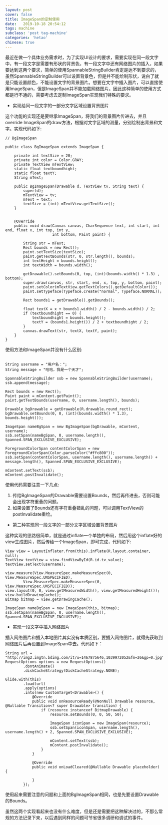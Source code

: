 ```yaml
---
layout: post
cover: false
title: ImageSpan的定制使用
date:   2019-10-18 20:54:12
tags: machine
subclass: 'post tag-machine'
categories: 'hetao'
chinese: true
---
```


最近在做一个具体业务需求时，为了实现UI设计的要求，需要实现在同一段文字中，有一段文字是需要有形状的背景色，有一段文字中还有网络图片的插入，如果要达到这两个要求，简单的使用SpannableStringBuilder肯定是达不到要求的，虽然SpannableStringBuilder可以设置背景色，但是并不能绘制形状，说白了就是只能设置颜色，不能设置文字的背景图片。想要在文字中插入图片，可以直接使用ImageSpan，但是ImageSpan并不能加载网络图片。因此这种简单的使用方式都是行不通的，需要考虑去定制ImageSpan实现我们特殊的要求。

* 实现给同一段文字的一部分文字区域设置背景图片

这个功能的实现还是要继承ImageSpan，将我们的背景图片传进去，并且override ImageSpan的draw方法，根据对文字区域的测量，分别绘制出背景和文字。实现代码如下:

```
// BgImageSpan

public class BgImageSpan extends ImageSpan {

    private int textSize = 20;
    private int color = Color.GRAY;
    private TextView mTextView;
    static float textboundhight;
    static float textY;
    String mText;

    public BgImageSpan(Drawable d, TextView tv, String text) {
        super(d);
        mTextView = tv;
        mText = text;
        textSize = (int) mTextView.getTextSize();
    }


    @Override
    public void draw(Canvas canvas, CharSequence text, int start, int end, float x, int top, int y,
                     int bottom, Paint paint) {

        String str = mText;
        Rect bounds = new Rect();
        paint.setTextSize(textSize);
        paint.getTextBounds(str, 0, str.length(), bounds);
        int textHeight = bounds.height();
        int textWidth = bounds.width();

        getDrawable().setBounds(0, top, (int)(bounds.width() * 1.3) , bottom);
        super.draw(canvas, str, start, end, x, top, y, bottom, paint);
        paint.setColor(mTextView.getTextColors().getDefaultColor());
        paint.setTypeface(Typeface.create("normal", Typeface.NORMAL));

        Rect bounds1 = getDrawable().getBounds();

        float textX = x + bounds1.width() / 2 - bounds.width() / 2;
        if (textboundhight == 0) {
            textboundhight = bounds.height();
            textY = (bounds1.height()) / 2 + textboundhight / 2;
        }
        canvas.drawText(str, textX, textY, paint);
    }
}

```

使用方法和ImageSpan并没有什么区别:

```

String username = "用户名：";
String message = "哈哈，我是一个天才";

SpannableStringBuilder ssb = new SpannableStringBuilder(username);
ssb.append(message);

Rect bounds = new Rect();
Paint paint = mContent.getPaint();
paint.getTextBounds(username, 0, username.length(), bounds);

Drawable bgDrawable = getDrawable(R.drawable.round_rect);
bgDrawable.setBounds(0, 0, (int)(bounds.width() * 1.3), bounds.height());

ImageSpan nameBgSpan = new BgImageSpan(bgDrawable, mContent, username);
ssb.setSpan(nameBgSpan, 0, username.length(), Spanned.SPAN_EXCLUSIVE_EXCLUSIVE);

ForegroundColorSpan contentColorSpan = new ForegroundColorSpan(Color.parseColor("#ffc800"));
ssb.setSpan(contentColorSpan, username.length(), username.length() + message.length(), Spanned.SPAN_EXCLUSIVE_EXCLUSIVE);

mContent.setText(ssb);
mContent.postInvalidate();

```

使用代码需要注意一下几点:

1. 传给BgImageSpan的Drawable需要设置Bounds，然后再传进去，否则可能会出现字符重叠的问题。
2. 如果设置了Bounds还有字符重叠错乱的问题，可以调用TextView的postInvalidate重绘。


* 第二种实现同一段文字的一部分文字区域设置背景图片

这种实现的思路很简单，就是通过inflate一个单独的布局，然后用这个inflate好的view生成图片，然后传给一个ImageSpan，即可完成，代码如下:

```
View view = LayoutInflater.from(this).inflate(R.layout.container, null);
TextView textView = view.findViewById(R.id.tv_value);
textView.setText(username);

view.measure(View.MeasureSpec.makeMeasureSpec(0, View.MeasureSpec.UNSPECIFIED),
        View.MeasureSpec.makeMeasureSpec(0, View.MeasureSpec.UNSPECIFIED));
view.layout(0, 0, view.getMeasuredWidth(), view.getMeasuredHeight());
view.buildDrawingCache();
Bitmap bitmap = view.getDrawingCache();

ImageSpan nameBgSpan = new ImageSpan(this, bitmap);
ssb.setSpan(nameBgSpan, 0, username.length(), Spanned.SPAN_EXCLUSIVE_INCLUSIVE);

```

* 实现一段文字中插入网络图片

插入网络图片和插入本地图片其实没有本质区别，要插入网络图片，就得先获取到网络图片后再设置到ImageSpan中去。代码如下：

```
String url = "http://img2.imgtn.bdimg.com/it/u=1467875646,1039972052&fm=26&gp=0.jpg";
RequestOptions options = new RequestOptions()
        .dontAnimate()
        .diskCacheStrategy(DiskCacheStrategy.NONE);

Glide.with(this)
        .load(url)
        .apply(options)
        .into(new CustomTarget<Drawable>() {
            @Override
            public void onResourceReady(@NonNull Drawable resource, @Nullable Transition<? super Drawable> transition) {
                if (resource instanceof BitmapDrawable) {
                    resource.setBounds(0, 0, 50, 50);

                    ImageSpan iconSpan = new ImageSpan(resource);
                    ssb.setSpan(iconSpan, username.length(), username.length() + 2, Spanned.SPAN_EXCLUSIVE_EXCLUSIVE);

                    mContent.setText(ssb);
                    mContent.postInvalidate();
                }
            }

            @Override
            public void onLoadCleared(@Nullable Drawable placeholder) {

            }
        });

```

使用起来需要注意的问题和上面的BgImageSpan相同，也是先要设置Drawable的Bounds。

虽然这两个实现看起来也没有什么难度，但是还是需要把这种解决过的，不那么常规的方法记录下来，以后遇到同样的问题可节省很多调研和调试的事件。
